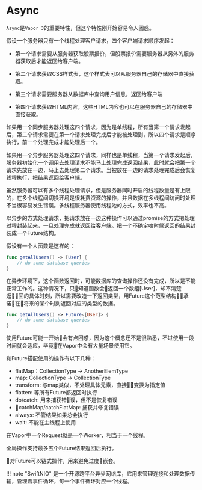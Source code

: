 # Async

`Async`是`Vapor 3`的重要特性，但这个特性刚开始容易令人困惑。

假设一个服务器只有一个线程处理客户请求，四个客户端请求顺序发起：

- 第一个请求需要从服务器获取股票报价，但股票报价需要服务器从另外的服务器获取后才能返回给客户端。

- 第二个请求获取CSS样式表，这个样式表可以从服务器自己的存储器中直接获取。

- 第三个请求需要服务器从数据库中查询用户信息，返回给客户端

- 第四个请求获取HTML内容，这些HTML内容也可以在服务器自己的存储器中直接获取。

如果用一个同步服务器处理这四个请求，因为是单线程，所有当第一个请求发起后，第二个请求需要在第一个请求处理完成后才能被处理到，所以四个请求是顺序执行，前一个处理完成才能处理后一个。

如果用一个异步服务器处理这四个请求，同样也是单线程，当第一个请求发起后，服务器初始化一个调用去处理请求不能马上处理完成返回结果，此时就会把第一个请求先放在一边，马上去处理第二个请求。当被放在一边的请求处理完成后会恢复线程执行，把结果返回给客户端。

虽然服务器可以有多个线程处理请求，但是服务器同时开启的线程数量是有上限的，在多个线程间切换环境是很耗费资源的操作，并且数据在多线程间访问时处理不当很容易发生错误。多线程服务器使用线程池的方式，效率也不高。

以异步的方式处理请求，把请求放在一边这种操作可以通过promise的方式把处理过程封装起来，一旦处理完成就返回给客户端。把一个不确定啥时候返回的结果封装成一个Future结构。

假设有一个人函数是这样的：

```swift
func getAllUsers() -> [User] {
    // do some database queries
}
```
在异步环境下，这个函数返回时，可能数据库的查询操作还没有完成，所以是不能正常工作的。这种情况下，只知道函数会返回一个数组[User]，却不清楚返回的具体时刻，所以需要改造一下返回类型，用Future<Type>这个范型结构承诺在将来的某个时刻返回对应的类型的数据。

```swift 
func getAllUsers() -> Future<[User]> {
    // do some database queries
}
```

使用Future可能一开始会有点困惑，因为这个概念还不是很熟悉，不过使用一段时间就会适应，毕竟在Vapor中会有大量场景使用它。

和Future搭配使用的操作有以下几种：

- flatMap：CollectionType<ElemType> -> AnotherElemType
- map: CollectionType<ElemType> -> CollectionType<AnotherElemType>
- transform: 与map类似，不处理具体元素，直接变换为指定值
- flatten: 等所有Future都返回时执行
- do/catch: 用来捕获错误，但不是恢复错误
- catchMap/catchFlatMap: 捕获并修复错误
- always: 不管结果如果总会执行
- wait: 不能在主线程上使用

在Vapor中一个Request就是一个Worker，相当于一个线程。

全局操作支持最多五个Future结果返回后执行。

对Future可以链式操作，用来避免过度嵌套。

!!! note "SwiftNIO"
    是一个开源跨平台异步网络库，它用来管理连接和处理数据传输，管理着事件循环，每一个事件循环对应一个线程。